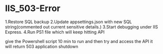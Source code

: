 # IIS_503-Error

1.Restore SQL backup
2.Update appsettings.json with new SQL string(commented out current sensitive details.)
3.Start debugging under IIS Express. 
4.Run PS1 file which will keep hitting API


give the Powershell script 10 min to run and then try and access the API it will return 503 application shutdown

